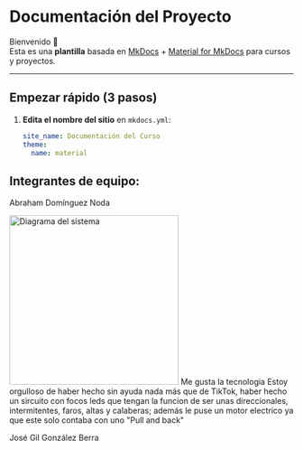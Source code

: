 # Documentación del Proyecto

Bienvenido 👋  
Esta es una **plantilla** basada en [MkDocs](https://www.mkdocs.org/) + [Material for MkDocs](https://squidfunk.github.io/mkdocs-material/) para cursos y proyectos.

---

## Empezar rápido (3 pasos)

1. **Edita el nombre del sitio** en `mkdocs.yml`:
   ```yaml
   site_name: Documentación del Curso
   theme:
     name: material

## Integrantes de equipo:

Abraham Domínguez Noda

<img src="recursos/imgs/Abrahamfoto.jpg" alt="Diagrama del sistema" width="300">  Me gusta la tecnologia 
Estoy orgulloso de haber hecho sin ayuda nada más que de TikTok, haber hecho un sircuito con focos leds que tengan la funcion de ser unas direccionales, intermitentes, faros, altas y calaberas; además le puse un motor electrico ya que este solo contaba con uno "Pull and back"

José Gil González Berra
